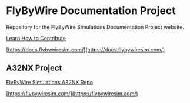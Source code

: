 # FlyByWire Documentation Project

Repository for the FlyByWire Simulations Documentation Project website.

[Learn How to Contribute](https://docs.flybywiresim.com//dev-corner/development-projects/documentation/)

[https://docs.flybywiresim.com/](https://docs.flybywiresim.com/)

## A32NX Project

[FlyByWire Simulations A32NX Repo](https://github.com/flybywiresim/a32nx)

[https://flybywiresim.com/](https://flybywiresim.com/)

